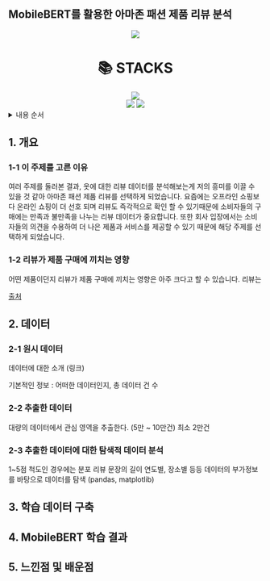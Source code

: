 ## MobileBERT를 활용한 아마존 패션 제품 리뷰 분석
<!-- 
badge icon 참고 사이트
https://github.com/danmadeira/simple-icon-badges
-->
<p align="center"><img src="https://github.com/smallbrowndog/3-1_project/assets/136410944/aa832db3-679b-4a38-b144-bc95df425c1e"></p>
<div align=center><h1>📚 STACKS</h1></div>

<div align=center> 
<!--   https://simpleicons.org/
  <img src="https://img.shields.io/badge/[아이콘 검색]-[색상코드]?style=for-the-badge&logo=[아이콘 검색]&logoColor=white"> -->
  <img src="https://img.shields.io/badge/python-3776AB?style=for-the-badge&logo=python&logoColor=white">
  <br>
  <img src="https://img.shields.io/badge/github-181717?style=for-the-badge&logo=github&logoColor=white">
<img src="https://img.shields.io/badge/pycharm-%23000000.svg?&style=for-the-badge&logo=pycharm&logoColor=white" />
</div>

<details>
<summary>내용 순서</summary>

[1. 개요](#1-개요)

- [1-1 이 주제를 고른 이유](#11-이-주제를-고른-이유)

- [1-2 리뷰가 제품 구매에 끼치는 영향](#12-리뷰가-제품-구매에-끼치는-영향)


[2. 데이터](#2-데이터)

- [2-1 원시 데이터](#21-원시-데이터)

- [2-2 추출한 데이터](#22-추출한-데이터)

- [2-3 추출한 데이터에 대한 탐색적 데이터 분석](#23-추출한-데이터에-대한-탐색적-데이터-분석)

[3. 학습 데이터 구축](#3-학습-데이터-구축)

[4. MobileBERT 학습 결과](#4-MobileBERT-학습-결과)

[5. 느낀점 및 배운점](#5-느낀점-및-배운점)

</details>


## 1. 개요
### 1-1 이 주제를 고른 이유
여러 주제를 둘러본 결과, 옷에 대한 리뷰 데이터를 분석해보는게 저의 흥미를 이끌 수 있을 것 같아 아마존 패션 제품 리뷰를 선택하게 되었습니다.
요즘에는 오프라인 쇼핑보다 온라인 쇼핑이 더 선호 되며 리뷰도 즉각적으로 확인 할 수 있기때문에 소비자들의 구매에는 만족과 불만족을 나누는 리뷰 데이터가 중요합니다.
또한 회사 입장에서는 소비자들의 의견을 수용하여 더 나은 제품과 서비스를 제공할 수 있기 때문에 해당 주제를 선택하게 되었습니다.

### 1-2 리뷰가 제품 구매에 끼치는 영향
어떤 제품이던지 리뷰가 제품 구매에 끼치는 영향은 아주 크다고 할 수 있습니다.
리뷰는 

[출처](https://vreview.tv/blog/content/review-marketing-1)

## 2. 데이터
### 2-1 원시 데이터
데이터에 대한 소개 (링크)

기본적인 정보 : 어떠한 데이터인지, 총 데이터 건 수

### 2-2 추출한 데이터
대량의 데이터에서 관심 영역을 추출한다. (5만 ~ 10만건)
최소 2만건

### 2-3 추출한 데이터에 대한 탐색적 데이터 분석
1~5점 척도인 경우에는 분포
리뷰 문장의 길이
연도별, 장소별 등등 데이터의 부가정보를 바탕으로 데이터를 탐색 (pandas, matplotlib)

## 3. 학습 데이터 구축

## 4. MobileBERT 학습 결과

## 5. 느낀점 및 배운점
